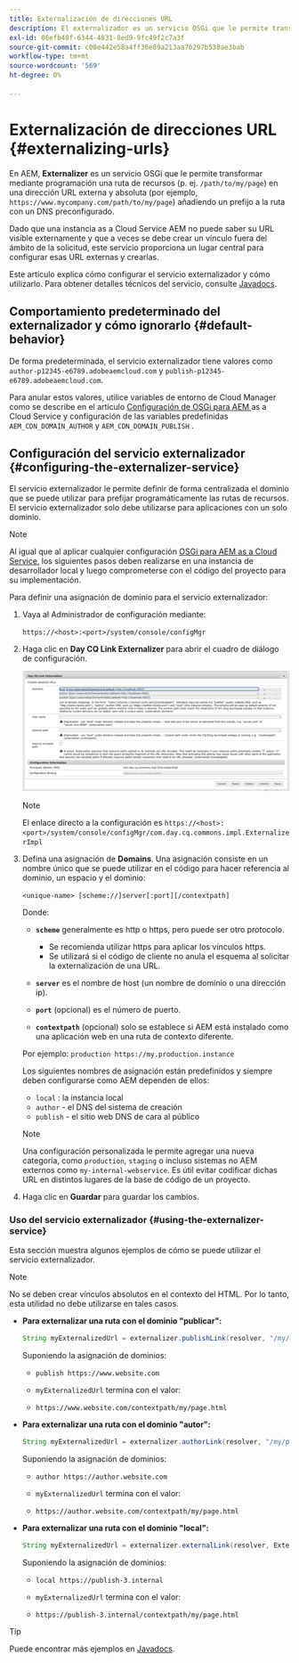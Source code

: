```yaml
---
title: Externalización de direcciones URL
description: El externalizador es un servicio OSGi que le permite transformar mediante programación una ruta de recurso en una dirección URL externa y absoluta.
exl-id: 06efb40f-6344-4831-8ed9-9fc49f2c7a3f
source-git-commit: c08e442e58a4ff36e89a213aa7b297b538ae3bab
workflow-type: tm+mt
source-wordcount: '569'
ht-degree: 0%

---
```


# Externalización de direcciones URL {#externalizing-urls}

En AEM, **Externalizer** es un servicio OSGi que le permite transformar mediante programación una ruta de recursos (p. ej. `/path/to/my/page`) en una dirección URL externa y absoluta (por ejemplo, `https://www.mycompany.com/path/to/my/page`) añadiendo un prefijo a la ruta con un DNS preconfigurado.

Dado que una instancia as a Cloud Service AEM no puede saber su URL visible externamente y que a veces se debe crear un vínculo fuera del ámbito de la solicitud, este servicio proporciona un lugar central para configurar esas URL externas y crearlas.

Este artículo explica cómo configurar el servicio externalizador y cómo utilizarlo. Para obtener detalles técnicos del servicio, consulte [Javadocs](https://www.adobe.io/experience-manager/reference-materials/cloud-service/javadoc/com/day/cq/commons/Externalizer.html).

## Comportamiento predeterminado del externalizador y cómo ignorarlo {#default-behavior}

De forma predeterminada, el servicio externalizador tiene valores como `author-p12345-e6789.adobeaemcloud.com` y `publish-p12345-e6789.adobeaemcloud.com`.

Para anular estos valores, utilice variables de entorno de Cloud Manager como se describe en el artículo [Configuración de OSGi para AEM ](/help/implementing/deploying/configuring-osgi.md#cloud-manager-api-format-for-setting-properties) as a Cloud Service y configuración de las variables predefinidas `AEM_CDN_DOMAIN_AUTHOR` y `AEM_CDN_DOMAIN_PUBLISH` .

## Configuración del servicio externalizador {#configuring-the-externalizer-service}

El servicio externalizador le permite definir de forma centralizada el dominio que se puede utilizar para prefijar programáticamente las rutas de recursos. El servicio externalizador solo debe utilizarse para aplicaciones con un solo dominio.

>[!NOTE]
>
>Al igual que al aplicar cualquier configuración [OSGi para AEM as a Cloud Service,](/help/implementing/deploying/overview.md#osgi-configuration) los siguientes pasos deben realizarse en una instancia de desarrollador local y luego comprometerse con el código del proyecto para su implementación.

Para definir una asignación de dominio para el servicio externalizador:

1. Vaya al Administrador de configuración mediante:

   `https://<host>:<port>/system/console/configMgr`

1. Haga clic en **Day CQ Link Externalizer** para abrir el cuadro de diálogo de configuración.

   ![La configuración Externalizer OSGi](./assets/externalizer-osgi.png)

   >[!NOTE]
   >
   >El enlace directo a la configuración es `https://<host>:<port>/system/console/configMgr/com.day.cq.commons.impl.ExternalizerImpl`

1. Defina una asignación de **Domains**. Una asignación consiste en un nombre único que se puede utilizar en el código para hacer referencia al dominio, un espacio y el dominio:

   `<unique-name> [scheme://]server[:port][/contextpath]`

   Donde:

   * **`scheme`** generalmente es http o https, pero puede ser otro protocolo.

      * Se recomienda utilizar https para aplicar los vínculos https.
      * Se utilizará si el código de cliente no anula el esquema al solicitar la externalización de una URL.
   * **`server`** es el nombre de host (un nombre de dominio o una dirección ip).
   * **`port`** (opcional) es el número de puerto.
   * **`contextpath`** (opcional) solo se establece si AEM está instalado como una aplicación web en una ruta de contexto diferente.

   Por ejemplo: `production https://my.production.instance`

   Los siguientes nombres de asignación están predefinidos y siempre deben configurarse como AEM dependen de ellos:

   * `local` : la instancia local
   * `author` - el DNS del sistema de creación
   * `publish` - el sitio web DNS de cara al público

   >[!NOTE]
   >
   >Una configuración personalizada le permite agregar una nueva categoría, como `production`, `staging` o incluso sistemas no AEM externos como `my-internal-webservice`. Es útil evitar codificar dichas URL en distintos lugares de la base de código de un proyecto.

1. Haga clic en **Guardar** para guardar los cambios.

### Uso del servicio externalizador {#using-the-externalizer-service}

Esta sección muestra algunos ejemplos de cómo se puede utilizar el servicio externalizador.

>[!NOTE]
>
>No se deben crear vínculos absolutos en el contexto del HTML. Por lo tanto, esta utilidad no debe utilizarse en tales casos.

* **Para externalizar una ruta con el dominio &quot;publicar&quot;:**

   ```java
   String myExternalizedUrl = externalizer.publishLink(resolver, "/my/page") + ".html";
   ```

   Suponiendo la asignación de dominios:

   * `publish https://www.website.com`

   * `myExternalizedUrl` termina con el valor:

   * `https://www.website.com/contextpath/my/page.html`

* **Para externalizar una ruta con el dominio &quot;autor&quot;:**

   ```java
   String myExternalizedUrl = externalizer.authorLink(resolver, "/my/page") + ".html";
   ```

   Suponiendo la asignación de dominios:

   * `author https://author.website.com`

   * `myExternalizedUrl` termina con el valor:

   * `https://author.website.com/contextpath/my/page.html`

* **Para externalizar una ruta con el dominio &quot;local&quot;:**

   ```java
   String myExternalizedUrl = externalizer.externalLink(resolver, Externalizer.LOCAL, "/my/page") + ".html";
   ```

   Suponiendo la asignación de dominios:

   * `local https://publish-3.internal`

   * `myExternalizedUrl` termina con el valor:

   * `https://publish-3.internal/contextpath/my/page.html`

>[!TIP]
>
>Puede encontrar más ejemplos en [Javadocs](https://www.adobe.io/experience-manager/reference-materials/cloud-service/javadoc/com/day/cq/commons/Externalizer.html).
